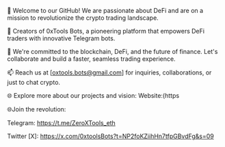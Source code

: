 🚀 Welcome to our GitHub! We are passionate about DeFi and are on a mission to revolutionize the crypto trading landscape.

🤖 Creators of 0xTools Bots, a pioneering platform that empowers DeFi traders with innovative Telegram bots. 

📝 We're committed to the blockchain, DeFi, and the future of finance. Let's collaborate and build a faster, seamless trading experience.

📫 Reach us at [oxtools.bots@gmail.com] for inquiries, collaborations, or just to chat crypto. 

🌐 Explore more about our projects and vision: Website:(https

🌐Join the revolution:

Telegram:  https://t.me/ZeroXTools_eth

Twitter [X]: https://x.com/0xtoolsBots?t=NP2foKZiihHn7tfpGBvdFg&s=09



<!---
OxtoolsBots/OxtoolsBots is a ✨ special ✨ repository because its `README.md` (this file) appears on your GitHub profile.
You can click the Preview link to take a look at your changes.
--->
